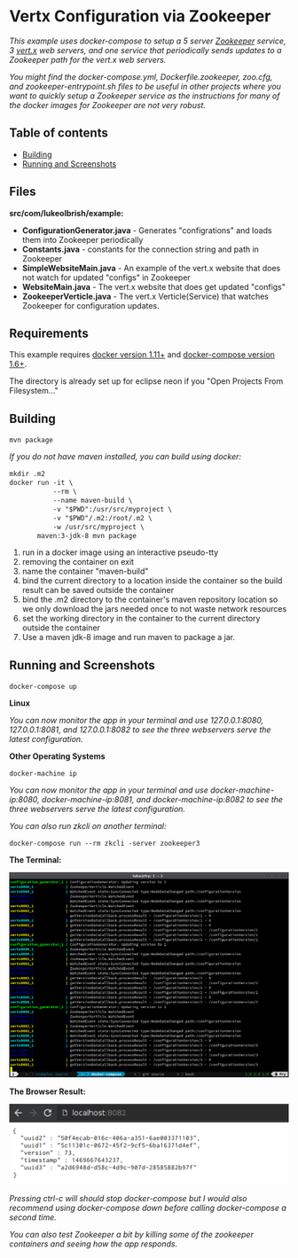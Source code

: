 # Vertx Configuration via Zookeeper

_This example uses docker-compose to setup a 5 server
[Zookeeper](https://zookeeper.apache.org/) service, 3 [vert.x](http://vertx.io/)
web servers, and one service that periodically sends updates to a Zookeeper path
for the vert.x web servers._

_You might find the docker-compose.yml, Dockerfile.zookeeper, zoo.cfg, and
zookeeper-entrypoint.sh files to be useful in other projects where you want to
quickly setup a Zookeeper service as the instructions for many of the docker
images for Zookeeper are not very robust._

## Table of contents

  * [Building](#building)
  * [Running and Screenshots](#running-and-screenshots)

## Files

__src/com/lukeolbrish/example:__
* __ConfigurationGenerator.java__ - Generates "configrations" and loads them into Zookeeper periodically
* __Constants.java__ - constants for the connection string and path in Zookeeper
* __SimpleWebsiteMain.java__ - An example of the vert.x website that does not watch for updated "configs" in Zookeeper
* __WebsiteMain.java__ - The vert.x website that does get updated "configs"
* __ZookeeperVerticle.java__ - The vert.x Verticle(Service) that watches Zookeeper for configuration updates.

## Requirements

This example requires [docker version 1.11+](https://www.docker.com/) and
[docker-compose version 1.6+](https://docs.docker.com/compose/).

The directory is already set up for eclipse neon if you "Open Projects From
Filesystem..."

## Building

```shell
mvn package
```

_If you do not have maven installed, you can build using docker:_

```shell
mkdir .m2
docker run -it \
           --rm \
           --name maven-build \
           -v "$PWD":/usr/src/myproject \
           -v "$PWD"/.m2:/root/.m2 \
           -w /usr/src/myproject \
       maven:3-jdk-8 mvn package
```

1. run in a docker image using an interactive pseudo-tty
2. removing the container on exit
3. name the container "maven-build"
4. bind the current directory to a location inside the container so the build result can be saved outside the container
5. bind the .m2 directory to the container's maven repository location so we only download the jars needed once to not waste network resources
6. set the working directory in the container to the current directory outside the container
7. Use a maven jdk-8 image and run maven to package a jar.

## Running and Screenshots

```shell
docker-compose up
```

__Linux__

_You can now monitor the app in your terminal and use 127.0.0.1:8080,
127.0.0.1:8081, and 127.0.0.1:8082 to see the three webservers serve the latest
configuration._

__Other Operating Systems__

```shell
docker-machine ip
```

_You can now monitor the app in your terminal and use docker-machine-ip:8080,
docker-machine-ip:8081, and docker-machine-ip:8082 to see the three webservers
serve the latest configuration._

_You can also run zkcli on another terminal:_

```shell
docker-compose run --rm zkcli -server zookeeper3
```

__The Terminal:__

![terminal](./docs/terminal.png)

__The Browser Result:__

![browser](./docs/browser.png)

_Pressing ctrl-c will should stop docker-compose but I would also recommend
using docker-compose down before calling docker-compose a second time._

_You can also test Zookeeper a bit by killing some of the zookeeper containers
and seeing how the app responds._

